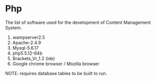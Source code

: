 # Php
The list of software used for the development of Content Management System.

1. wampserver2.5
2. Apache-2.4.9
3. Mysql-5.6.17
4. php5.5.12-64b
5. Brackets_Vr_1.2 (ide)
6. Google chrome browser / Mozilla browser

NOTE: requires database tables to be built to run.
